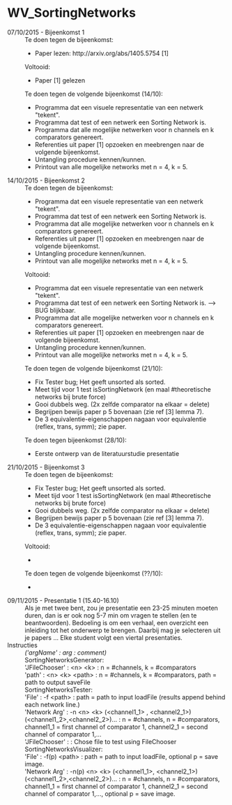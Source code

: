 # WV_SortingNetworks

<DL>
<DT>07/10/2015 - Bijeenkomst 1
<DD>Te doen tegen de bijeenkomst:
	<UL>
	<LI>Paper lezen: http://arxiv.org/abs/1405.5754 [1]
	</UL>
<DD>Voltooid:
	<UL>
	<LI>Paper [1] gelezen
	</UL>
<DD>Te doen tegen de volgende bijeenkomst (14/10):
	<UL>
	<LI>Programma dat een visuele representatie van een netwerk "tekent".
	<LI>Programma dat test of een netwerk een Sorting Network is.
	<LI>Programma dat alle mogelijke netwerken voor n channels en k comparators genereert.
	<LI>Referenties uit paper [1] opzoeken en meebrengen naar de volgende bijeenkomst.
	<LI>Untangling procedure kennen/kunnen.
	<LI>Printout van alle mogelijke networks met n = 4, k = 5.
	</UL>


<DT>14/10/2015 - Bijeenkomst 2
<DD>Te doen tegen de bijeenkomst:
	<UL>
	<LI>Programma dat een visuele representatie van een netwerk "tekent".
	<LI>Programma dat test of een netwerk een Sorting Network is.
	<LI>Programma dat alle mogelijke netwerken voor n channels en k comparators genereert.
	<LI>Referenties uit paper [1] opzoeken en meebrengen naar de volgende bijeenkomst.
	<LI>Untangling procedure kennen/kunnen.
	<LI>Printout van alle mogelijke networks met n = 4, k = 5.
	</UL>
<DD>Voltooid:
	<UL>
	<LI>Programma dat een visuele representatie van een netwerk "tekent".
	<LI>Programma dat test of een netwerk een Sorting Network is. --> BUG blijkbaar.
	<LI>Programma dat alle mogelijke netwerken voor n channels en k comparators genereert.
	<LI>Referenties uit paper [1] opzoeken en meebrengen naar de volgende bijeenkomst.
	<LI>Untangling procedure kennen/kunnen.
	<LI>Printout van alle mogelijke networks met n = 4, k = 5.
	</UL>
	
<DD>Te doen tegen de volgende bijeenkomst (21/10):
	<UL>
	<LI> Fix Tester bug; Het geeft unsorted als sorted.
	<LI> Meet tijd voor 1 test isSortingNetwork (en maal #theoretische networks bij brute force)
	<LI> Gooi dubbels weg. (2x zelfde comparator na elkaar = delete)
	<LI> Begrijpen bewijs paper p 5 bovenaan (zie ref [3] lemma 7).
	<LI> De 3 equivalentie-eigenschappen nagaan voor equivalentie (reflex, trans, symm); zie paper.
	</UL>
<DD>Te doen tegen bijeenkomst (28/10):
	<UL>
	<LI> Eerste ontwerp van de literatuurstudie presentatie
	</UL>
	
<DT>21/10/2015 - Bijeenkomst 3
<DD>Te doen tegen de bijeenkomst:
	<UL>
	<LI> Fix Tester bug; Het geeft unsorted als sorted.
	<LI> Meet tijd voor 1 test isSortingNetwork (en maal #theoretische networks bij brute force)
	<LI> Gooi dubbels weg. (2x zelfde comparator na elkaar = delete)
	<LI> Begrijpen bewijs paper p 5 bovenaan (zie ref [3] lemma 7).
	<LI> De 3 equivalentie-eigenschappen nagaan voor equivalentie (reflex, trans, symm); zie paper.
	</UL>
<DD>Voltooid:
	<UL>
	<LI>
	</UL>
<DD>Te doen tegen de volgende bijeenkomst (??/10):
	<UL>
	<LI>
	</UL>
<!--
<DT>28/10/2015 - Bijeenkomst 4
<DD>Te doen tegen de bijeenkomst:
	<UL>
	<LI> Eerste ontwerp van de literatuurstudie presentatie
	</UL>
<DD>Voltooid:
	<UL>
	<LI>
	</UL>
<DD>Te doen tegen de volgende bijeenkomst (??/10):
	<UL>
	<LI>
	</UL>

<DT>??/10/2015 - Bijeenkomst 5
<DD>Te doen tegen de bijeenkomst:
	<UL>
	<LI>
	</UL>
<DD>Voltooid:
	<UL>
	<LI>
	</UL>
<DD>Te doen tegen de volgende bijeenkomst (??/10):
	<UL>
	<LI>
	</UL>
-->

<DT>09/11/2015 - Presentatie 1 (15.40-16.10)
<DD>Als je met twee bent, zou je presentatie een 23-25 minuten moeten duren, dan is er ook nog 5-7 min om vragen te stellen (en te beantwoorden). Bedoeling is om een verhaal, een overzicht een inleiding tot het onderwerp te brengen. Daarbij mag je selecteren uit je papers ... Elke student volgt een viertal presentaties.


<DT>Instructies
<DD><i>('argName' : arg : comment)</i>

<DD>SortingNetworksGenerator:</br>
'JFileChooser' : &ltn&gt &ltk&gt : n = #channels, k = #comparators </br>
'path' : &ltn&gt &ltk&gt &ltpath&gt : n = #channels, k = #comparators, path = path to output saveFile

<DD>SortingNetworksTester: </br>
'File' : -f &ltpath&gt : path = path to input loadFile (results append behind each network line.) </br>
'Network Arg' : -n &ltn&gt &ltk&gt (&ltchannel1_1&gt , &ltchannel2_1&gt)(&ltchannel1_2&gt,&ltchannel2_2&gt)... : n = #channels, n = #comparators, channel1_1 = first channel of comparator 1, channel2_1 = second channel of comparator 1,... </br>
'JFileChooser' : : Chose file to test using FileChooser

<DD>SortingNetworksVisualizer: </br>
'File' : -f(p) &ltpath&gt : path = path to input loadFile, optional p = save image. </br>
'Network Arg' : -n(p) &ltn&gt &ltk&gt (&ltchannel1_1&gt, &ltchannel2_1&gt)(&ltchannel1_2&gt,&ltchannel2_2&gt)... : n = #channels, n = #comparators, channel1_1 = first channel of comparator 1, channel2_1 = second channel of comparator 1,..., optional p = save image. 


</DL>

